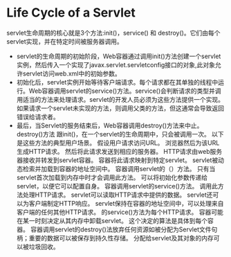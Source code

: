 
# Life Cycle of a Servlet
servlet生命周期的核心就是3个方法:init()，service() 和 destroy()。它们由每个servlet实现，并在特定时间被服务器调用。
* servlet的生命周期的初始阶段，Web容器通过调用init()方法创建一个servlet实例，然后传入一个实现了javax.servlet.servletconfig接口的对象,此对象允许servlet访问web.xml中的初始参数。
* 初始化后，servlet实例开始等待客户端请求。每个请求都在其单独的线程中运行。Web容器调用servlet的service()方法。service()会判断请求的类型并调用适当的方法来处理请求。servlet的开发人员必须为这些方法提供一个实现。如果请求一个servlet未实现的方法，则调用父类的方法，但这通常会导致返回错误给请求者。
* 最后，当Servlet的服务结束后，Web容器调用destroy()方法来中止。destroy()方法 跟init()，在一个servlet的生命周期中，只会被调用一次。
以下是这些方法的典型用户场景。
假设用户请求访问URL。
浏览器然后为该URL生成HTTP请求。
然后将此请求发送到相应的服务器。
HTTP请求由web服务器接收并转发到servlet容器。
容器将此请求映射到特定servlet。
servlet被动态检索并加载到容器的地址空间中。
容器调用servlet的（）方法。
只有当servlet首次加载到内存中时才会调用此方法。
可以将初始化参数传递给servlet，以便它可以配置自身。
容器调用servlet的service()方法。
调用此方法处理HTTP请求。
servlet可以读取HTTP请求中提供的数据。
servlet还可以为客户端制定HTTP响应。
servlet保持在容器的地址空间中，可以处理来自客户端的任何其他HTTP请求。
的service()方法为每个HTTP请求。
容器可能在某一时刻决定从其内存中卸载servlet。
这个决定的算法是具体到每个容器。
容器调用servlet的destroy()法放弃任何资源如被分配为Servlet文件句柄；重要的数据可以被保存到持久性存储。
分配给servlet及其对象的内存可以被垃圾回收。
